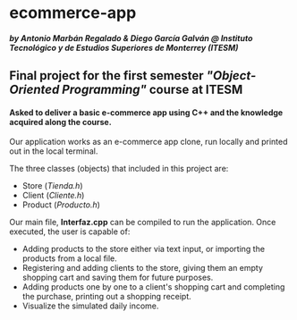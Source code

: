 # ecommerce-app

##### by Antonio Marbán Regalado & Diego García Galván @ Instituto Tecnológico y de Estudios Superiores de Monterrey (ITESM)

## Final project for the first semester *"Object-Oriented Programming"* course at ITESM

#### Asked to deliver a basic e-commerce app using C++ and the knowledge acquired along the course.

Our application works as an e-commerce app clone, run locally and printed out in the local terminal. 

The three classes (objects) that included in this project are:  
- Store (*Tienda.h*)
- Client (*Cliente.h*)
- Product (*Producto.h*)

Our main file, __Interfaz.cpp__ can be compiled to run the application. Once executed, the user is capable of:  
- Adding products to the store either via text input, or importing the products from a local file.
- Registering and adding clients to the store, giving them an empty shopping cart and saving them for future purposes.
- Adding products one by one to a client's shopping cart and completing the purchase, printing out a shopping receipt.
- Visualize the simulated daily income.
